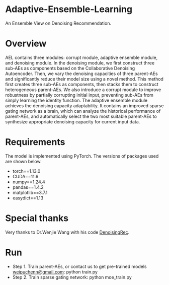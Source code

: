 # Adaptive-Ensemble-Learning
An Ensemble View on Denoising Recommendation.

# Overview
AEL contains three modules: corrupt module, adaptive ensemble module, and denoising module. In the denoising module, we first construct three sub-AEs as components based on the Collaborative Denoising Autoencoder. Then, we vary the denoising capacities of three parent-AEs and significantly reduce their model size using a novel method. This method first creates three sub-AEs as components, then stacks them to construct heterogeneous parent-AEs. We also introduce a corrupt module to improve robustness by partially corrupting initial input, preventing sub-AEs from simply learning the identity function. The adaptive ensemble module achieves the denoising capacity adaptability. It contains an improved sparse gating network as a brain, which can analyze the historical performance of parent-AEs, and automatically select the two most suitable parent-AEs to synthesize appropriate denoising capacity for current input data.

# Requirements
The model is implemented using PyTorch. The versions of packages used are shown below.
- torch==1.13.0
- CUDA==11.6
- numpy==1.24.4
- pandas==1.4.2
- matplotlib==3.7.1
- easydict==1.13

# Special thanks 
Very thanks to Dr.Wenjie Wang with his code [DenoisingRec](https://github.com/WenjieWWJ/DenoisingRec).

# Run
- Step 1. Train parent-AEs, or contact us to get pre-trained models weipuchenn@gmail.com: python train.py
- Step 2. Train sparse gating network: python moe_train.py
